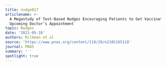 ```yaml
---
title: nudge017
articlename: >-
  A Megastudy of Text-Based Nudges Encouraging Patients to Get Vaccinated at an
  Upcoming Doctor’s Appointment
topic: Nudges
date: '2021-05-18'
authors: Milkman et al
source: 'https://www.pnas.org/content/118/20/e2101165118'
journal: PNAS
summary: ' '
spotlight: true
---
```


